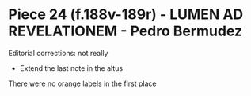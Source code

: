 # Piece 24 (f.188v-189r) - LUMEN AD REVELATIONEM - Pedro Bermudez


Editorial corrections: not really
- Extend the last note in the altus

There were no orange labels in the first place
